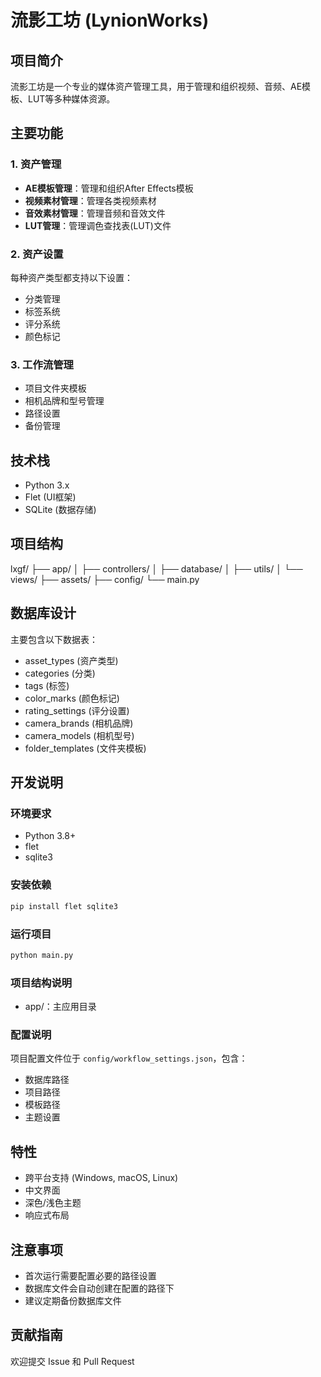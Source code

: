 # 流影工坊 (LynionWorks)

## 项目简介
流影工坊是一个专业的媒体资产管理工具，用于管理和组织视频、音频、AE模板、LUT等多种媒体资源。

## 主要功能

### 1. 资产管理
- **AE模板管理**：管理和组织After Effects模板
- **视频素材管理**：管理各类视频素材
- **音效素材管理**：管理音频和音效文件
- **LUT管理**：管理调色查找表(LUT)文件

### 2. 资产设置
每种资产类型都支持以下设置：
- 分类管理
- 标签系统
- 评分系统
- 颜色标记

### 3. 工作流管理
- 项目文件夹模板
- 相机品牌和型号管理
- 路径设置
- 备份管理

## 技术栈
- Python 3.x
- Flet (UI框架)
- SQLite (数据存储)

## 项目结构 
lxgf/
├── app/
│ ├── controllers/
│ ├── database/
│ ├── utils/
│ └── views/
├── assets/
├── config/
└── main.py

## 数据库设计
主要包含以下数据表：
- asset_types (资产类型)
- categories (分类)
- tags (标签)
- color_marks (颜色标记)
- rating_settings (评分设置)
- camera_brands (相机品牌)
- camera_models (相机型号)
- folder_templates (文件夹模板)

## 开发说明

### 环境要求
- Python 3.8+
- flet
- sqlite3

### 安装依赖
```bash
pip install flet sqlite3
```

### 运行项目
```bash
python main.py
```

### 项目结构说明
- app/：主应用目录


### 配置说明
项目配置文件位于 `config/workflow_settings.json`，包含：
- 数据库路径
- 项目路径
- 模板路径
- 主题设置

## 特性
- 跨平台支持 (Windows, macOS, Linux)
- 中文界面
- 深色/浅色主题
- 响应式布局

## 注意事项
- 首次运行需要配置必要的路径设置
- 数据库文件会自动创建在配置的路径下
- 建议定期备份数据库文件

## 贡献指南
欢迎提交 Issue 和 Pull Request
